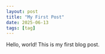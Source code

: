 ```yaml
---
layout: post
title: "My First Post"
date: 2025-06-13
tags: [tag]
---
```


Hello, world! This is my first blog post.
